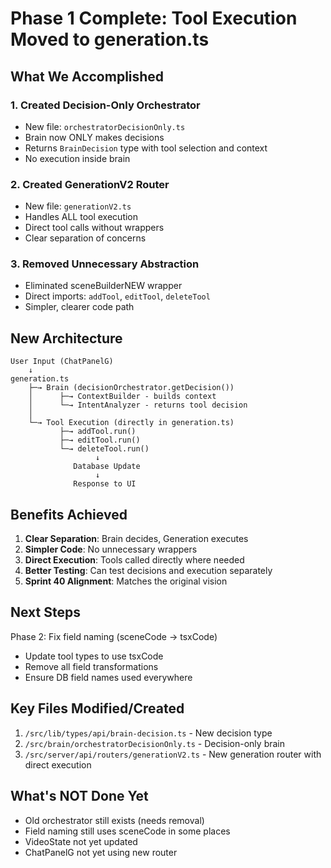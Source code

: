 # Phase 1 Complete: Tool Execution Moved to generation.ts

## What We Accomplished

### 1. Created Decision-Only Orchestrator
- New file: `orchestratorDecisionOnly.ts`
- Brain now ONLY makes decisions
- Returns `BrainDecision` type with tool selection and context
- No execution inside brain

### 2. Created GenerationV2 Router
- New file: `generationV2.ts`
- Handles ALL tool execution
- Direct tool calls without wrappers
- Clear separation of concerns

### 3. Removed Unnecessary Abstraction
- Eliminated sceneBuilderNEW wrapper
- Direct imports: `addTool`, `editTool`, `deleteTool`
- Simpler, clearer code path

## New Architecture

```
User Input (ChatPanelG)
    ↓
generation.ts
    ├─→ Brain (decisionOrchestrator.getDecision())
    │      ├─→ ContextBuilder - builds context
    │      └─→ IntentAnalyzer - returns tool decision
    │      
    └─→ Tool Execution (directly in generation.ts)
           ├─→ addTool.run()
           ├─→ editTool.run()
           └─→ deleteTool.run()
                   ↓
              Database Update
                   ↓
              Response to UI
```

## Benefits Achieved

1. **Clear Separation**: Brain decides, Generation executes
2. **Simpler Code**: No unnecessary wrappers
3. **Direct Execution**: Tools called directly where needed
4. **Better Testing**: Can test decisions and execution separately
5. **Sprint 40 Alignment**: Matches the original vision

## Next Steps

Phase 2: Fix field naming (sceneCode → tsxCode)
- Update tool types to use tsxCode
- Remove all field transformations
- Ensure DB field names used everywhere

## Key Files Modified/Created

1. `/src/lib/types/api/brain-decision.ts` - New decision type
2. `/src/brain/orchestratorDecisionOnly.ts` - Decision-only brain
3. `/src/server/api/routers/generationV2.ts` - New generation router with direct execution

## What's NOT Done Yet

- Old orchestrator still exists (needs removal)
- Field naming still uses sceneCode in some places
- VideoState not yet updated
- ChatPanelG not yet using new router